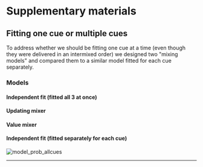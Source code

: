 # Supplementary materials
## Fitting one cue or multiple cues
To address whether we should be fitting one cue at a time (even though they were delivered in an intermixed order) we designed two "mixing models" and compared them to a similar model fitted for each cue separately.

### Models
#### Independent fit (fitted all 3 at once)
#### Updating mixer
#### Value mixer
#### Independent fit (fitted separately for each cue)

![model_prob_allcues](img/model_prob_allcues.png)

---
